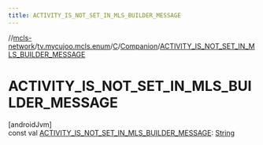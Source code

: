 ```yaml
---
title: ACTIVITY_IS_NOT_SET_IN_MLS_BUILDER_MESSAGE
---
```

//[mcls-network](../../../../index.html)/[tv.mycujoo.mcls.enum](../../index.html)/[C](../index.html)/[Companion](index.html)/[ACTIVITY_IS_NOT_SET_IN_MLS_BUILDER_MESSAGE](-a-c-t-i-v-i-t-y_-i-s_-n-o-t_-s-e-t_-i-n_-m-l-s_-b-u-i-l-d-e-r_-m-e-s-s-a-g-e.html)



# ACTIVITY_IS_NOT_SET_IN_MLS_BUILDER_MESSAGE



[androidJvm]\
const val [ACTIVITY_IS_NOT_SET_IN_MLS_BUILDER_MESSAGE](-a-c-t-i-v-i-t-y_-i-s_-n-o-t_-s-e-t_-i-n_-m-l-s_-b-u-i-l-d-e-r_-m-e-s-s-a-g-e.html): [String](https://kotlinlang.org/api/latest/jvm/stdlib/kotlin/-string/index.html)




